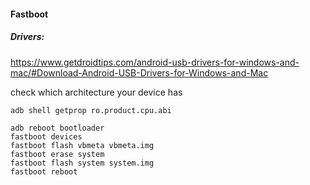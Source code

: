 #### Fastboot 

##### Drivers:
https://www.getdroidtips.com/android-usb-drivers-for-windows-and-mac/#Download-Android-USB-Drivers-for-Windows-and-Mac

check which architecture your device has
```
adb shell getprop ro.product.cpu.abi
```
```
adb reboot bootloader
fastboot devices
fastboot flash vbmeta vbmeta.img
fastboot erase system
fastboot flash system system.img
fastboot reboot

```
